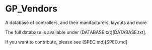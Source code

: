 # GP_Vendors
A database of controllers, and their manifacturers, layouts and more

The full database is available under (DATABASE.txt)[DATABASE.txt].

If you want to contribute, please see (SPEC.md)[SPEC.md]
